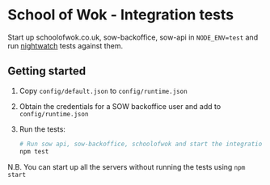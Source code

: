 # School of Wok - Integration tests

Start up schoolofwok.co.uk, sow-backoffice, sow-api in `NODE_ENV=test` and run [nightwatch](http://nightwatchjs.org/) tests against them.

## Getting started

1. Copy `config/default.json` to `config/runtime.json`
2. Obtain the credentials for a SOW backoffice user and add to `config/runtime.json`
3. Run the tests:

    ```sh
    # Run sow api, sow-backoffice, schoolofwok and start the integration tests
    npm test
    ```

N.B. You can start up all the servers without running the tests using `npm start`
